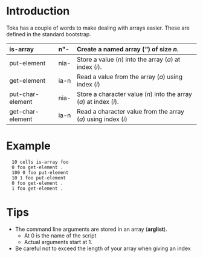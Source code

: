 # Introduction #

Toka has a couple of words to make dealing with arrays easier. These are defined in the standard bootstrap.

| is-array | n"- | Create a named array (_"_) of size _n_. |
|:---------|:----|:----------------------------------------|
| put-element | nia- | Store a value (_n_) into the array (_a_) at index (_i_). |
| get-element | ia-n | Read a value from the array (_a_) using index (_i_) |
| put-char-element | nia- | Store a character value (_n_) into the array (_a_) at index (_i_). |
| get-char-element | ia-n | Read a character value from the array (_a_) using index (_i_) |

# Example #

```
  10 cells is-array foo
  0 foo get-element .
  100 0 foo put-element 
  10 1 foo put-element 
  0 foo get-element .
  1 foo get-element .
```

# Tips #

  * The command line arguments are stored in an array (**arglist**).
    * At 0 is the name of the script
    * Actual arguments start at 1.
  * Be careful not to exceed the length of your array when giving an index